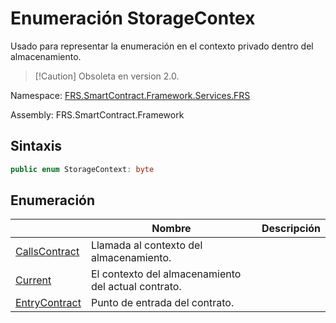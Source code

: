 # Enumeración StorageContex

Usado para representar la enumeración en el contexto privado dentro del almacenamiento.

> [!Caution] Obsoleta en version 2.0.

Namespace: [FRS.SmartContract.Framework.Services.FRS](../FRS.md)

Assembly: FRS.SmartContract.Framework

## Sintaxis

```c#
public enum StorageContext: byte
```

## Enumeración

| | Nombre | Descripción |
| ---------------------------------------- | ---------------------------------------- | ---------------------- |
[CallsContract](StorageContex/CallingContract.md) | Llamada al contexto del almacenamiento. |
[Current](StorageContex/Current.md) | El contexto del almacenamiento del actual contrato. |
[EntryContract](StorageContex/EntryContract.md) | Punto de entrada del contrato. |

